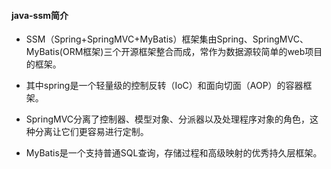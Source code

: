 #### java-ssm简介

- SSM（Spring+SpringMVC+MyBatis）框架集由Spring、SpringMVC、MyBatis(ORM框架)三个开源框架整合而成，常作为数据源较简单的web项目的框架。

- 其中spring是一个轻量级的控制反转（IoC）和面向切面（AOP）的容器框架。

- SpringMVC分离了控制器、模型对象、分派器以及处理程序对象的角色，这种分离让它们更容易进行定制。

- MyBatis是一个支持普通SQL查询，存储过程和高级映射的优秀持久层框架。

